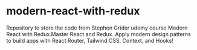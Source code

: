 # modern-react-with-redux
Repository to store the code from Stephen Grider udemy course Modern React with Redux.Master React and Redux. Apply modern design patterns to build apps with React Router, Tailwind CSS, Context, and Hooks!
